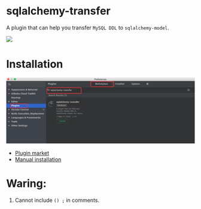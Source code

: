 # sqlalchemy-transfer

A plugin that can help you transfer `MySQL DDL` to `sqlalchemy-model`.

![](pic/1.gif)

# Installation

![](pic/install.jpg)

- [Plugin market](https://plugins.jetbrains.com/plugin/14219-sqlalchemy-transfer/)
- [Manual installation](https://github.com/crossoverJie/sqlalchemy-transfer/releases)

# Waring:

1. Cannot include `() ;` in comments. 